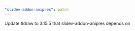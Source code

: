```yaml
---
"slidev-addon-anipres": patch
---
```


Update tldraw to 3.15.5 that slidev-addon-anipres depends on
